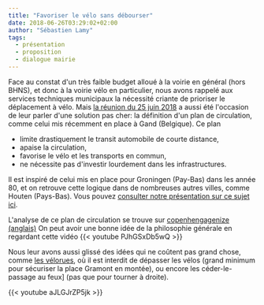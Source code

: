 ```yaml
---
title: "Favoriser le vélo sans débourser"
date: 2018-06-26T03:29:02+02:00
author: "Sébastien Lamy"
tags:
  - présentation
  - proposition
  - dialogue mairie
---
```


Face au constat d'un très faible budget alloué à la voirie en général (hors
BHNS), et donc à la voirie vélo en particulier, nous avons rappelé aux services
techniques municipaux la nécessité criante de prioriser le déplacement à vélo.
Mais [la réunion du 25 juin 2018][] a aussi été l'occasion de leur parler d'une
solution pas cher: la définition d'un plan de circulation, comme celui mis
récemment en place à Gand (Belgique). Ce plan

* limite drastiquement le transit automobile de courte distance,
* apaise la circulation,
* favorise le vélo et les transports en commun,
* ne nécessite pas d'investir lourdement dans les infrastructures.

Il est inspiré de celui mis en place pour Groningen (Pay-Bas) dans les année 80,
et on retrouve cette logique dans de nombreuses autres villes, comme Houten
(Pays-Bas). Vous pouvez [consulter notre présentation sur ce sujet ici][Gand et compagnie].

L'analyse de ce plan de circulation se trouve sur [copenhengagenize (anglais)]
On peut avoir une bonne idée de la philosophie générale en regardant cette vidéo
{{< youtube PJhGSxDb5wQ >}}

Nous leur avons aussi glissé des idées qui ne coûtent pas grand chose, comme
[les vélorues][], où il est interdit de dépasser les vélos (grand minimum pour
sécuriser la place Gramont en montée), ou encore les céder-le-passage au
feux] (pas que pour tourner à droite).

{{< youtube aJLGJrZP5jk >}}

[la réunion du 25 juin 2018]: /ca/2018/#information-et-consultation-de-pau-a-velo-par-les-services-techniques-municipaux
[Gand et compagnie]: pau-a-velo-presentation-gand-ST-juin2018.pdf
[les vélorues]: https://www.facebook.com/brutofficiel/videos/2025917650991205/
[copenhengagenize (anglais)]: http://www.copenhagenize.com/2018/04/ghent-changing-whole-circulation-plan.html
